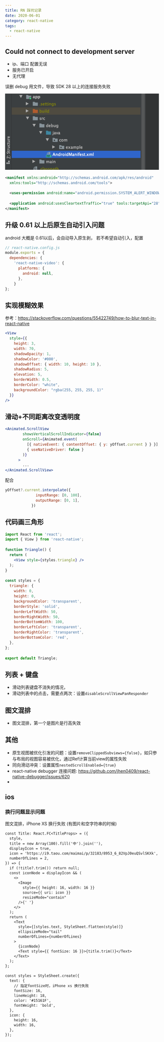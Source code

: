 ```yaml
---
title: RN 踩坑记录
date: 2020-06-01
category: react-native
tags:
  - react-native
---
```


<!-- more -->

## Could not connect to development server

- ip、端口 配置无误
- 服务已开启
- 无代理

误删 debug 用文件，导致 SDK 28 以上的连接服务失败

![图片](./image/connent-server-error-debug-file.png)

```xml
<manifest xmlns:android="http://schemas.android.com/apk/res/android"
  xmlns:tools="http://schemas.android.com/tools">

  <uses-permission android:name="android.permission.SYSTEM_ALERT_WINDOW"/>

  <application android:usesCleartextTraffic="true" tools:targetApi="28" tools:ignore="GoogleAppIndexingWarning" />
</manifest>

```

## 升级 0.61 以上后原生自动引入问题

android 大概是 0.61以后，会自动导入原生剥， 若不希望自动引入，配置

```js
// react-native.config.js
module.exports = {
  dependencies: {
    'react-native-video': {
      platforms: {
        android: null,
      },
    }
};
```
## 实现模糊效果

参考：https://stackoverflow.com/questions/55422749/how-to-blur-text-in-react-native

```jsx
<View
  style={{
    height: 3,
    width: 70,
    shadowOpacity: 1,
    shadowColor: '#000',
    shadowOffset: { width: 10, height: 10 },
    shadowRadius: 5,
    elevation: 5,
    borderWidth: 0.5,
    borderColor: "white",
    backgroundColor: "rgba(255, 255, 255, 1)"
  }}
/>
```

## 滑动+不同距离改变透明度

```jsx
<Animated.ScrollView
        showsVerticalScrollIndicator={false}
        onScroll={Animated.event(
          [{ nativeEvent: { contentOffset: { y: yOffset.current } } }],
          { useNativeDriver: false }
        )}
      >
        ...
</Animated.ScrollView>  
```
配合
```js
yOffset?.current.interpolate({
              inputRange: [0, 100],
              outputRange: [0, 1],
            })
```
## 代码画三角形

```jsx
import React from 'react';
import { View } from 'react-native';

function Triangle() {
  return (
    <View style={styles.triangle} />
  );
}

const styles = {
  triangle: {
    width: 0,
    height: 0,
    backgroundColor: 'transparent',
    borderStyle: 'solid',
    borderLeftWidth: 50,
    borderRightWidth: 50,
    borderBottomWidth: 100,
    borderLeftColor: 'transparent',
    borderRightColor: 'transparent',
    borderBottomColor: 'red',
  },
};

export default Triangle;
```

## 列表 + 键盘

- 滑动列表键盘不消失的情况，
- 滑动列表中的点击，需要点两次：设置`disableScrollViewPanResponder`

## 图文混排

- 图文混排，第一个是图片是行高失效

## 其他

- 原生视图被优化引发的问题：设置`removeClippedSubviews={false}`，如只参与布局的视图容易被优化，通过Ref计算当前view的属性失败
- 同向滑动冲突：设置属性`nestedScrollEnabled={true}`
- react-native debugger 连接问题: https://github.com/jhen0409/react-native-debugger/issues/620
- 

## ios

### 换行问题显示问题

图文混排，iPhone XS 换行失败 (有图片和空字符串的时候)

```tsx
const Title: React.FC<TitleProps> = ({
  style,
  title = new Array(100).fill('中').join(''),
  displayIcon = true,
  icon = 'https://i9.taou.com/maimai/p/32183/8953_6_82VpJ0euQSvlSKXk',
  numberOfLines = 2,
}) => {
  if (!title?.trim()) return null;
  const iconNode = displayIcon && (
    <>
      <Image
        style={{ height: 16, width: 16 }}
        source={{ uri: icon }}
        resizeMode="contain"
      />{' '}
    </>
  );
  return (
    <Text
      style={[styles.text, StyleSheet.flatten(style)]}
      ellipsizeMode="tail"
      numberOfLines={numberOfLines}
    >
      {iconNode}
      <Text style={{ fontSize: 16 }}>{title.trim()}</Text>
    </Text>
  );
};

const styles = StyleSheet.create({
  text: {
    // 指定fontSize时，iPhone xs 换行失败
    fontSize: 16,
    lineHeight: 18,
    color: '#15161F',
    fontWeight: 'bold',
  },
  icon: {
    height: 16,
    width: 16,
  },
});
```

 